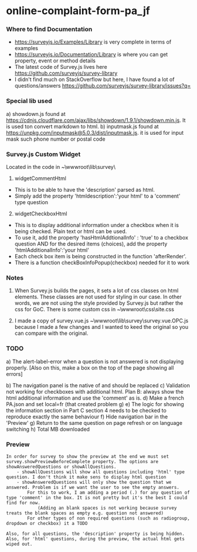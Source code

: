 # online-complaint-form-pa_jf

### Where to find Documentation

- https://surveyjs.io/Examples/Library is very complete in terms of examples
- https://surveyjs.io/Documentation/Library is where you can get property, event or method details
- The latest code of Survey.js lives here https://github.com/surveyjs/survey-library
- I didn't find much on StackOverflow but here, I have found a lot of questions/answers https://github.com/surveyjs/survey-library/issues?q=

### Special lib used

a) showdown.js found at https://cdnjs.cloudflare.com/ajax/libs/showdown/1.9.1/showdown.min.js. It is used ton convert markdown to html.
b) inputmask.js found at https://unpkg.com/inputmask@5.0.3/dist/inputmask.js. it is used for input mask such phone number or postal code

### Survey.js Custom Widget

Located in the code in ~\wwwroot\lib\survey\

1) widgetCommentHtml
- This is to be able to have the 'description' parsed as html.
- Simply add the property 'htmldescription':'your html' to a 'comment' type question

2) widgetCheckboxHtml
- This is to display additional information under a checkbox when it is being checked. Plain text or html can be used.
- To use it, add the property 'hasHtmlAddtionalInfo' : 'true' to a checkbox question AND for the desired items (choices), add the property 'htmlAdditionalInfo':'your html'
- Each check box item is being constructed in the function 'afterRender'.
- There is a function checkBoxInfoPopup(checkbox) needed for it to work

### Notes

1) When Survey.js builds the pages, it sets a lot of css classes on html elements. These classes are not used for styling in our case. In
other words, we are not using the style provided by Survey.js but rather the css for GoC. There is some custom css in ~\wwwroot\css\site.css

2) I made a copy of survey.vue.js ~\wwwroot\lib\survey\survey.vue.OPC.js because I made a few changes and I wanted to keed the original so you can compare with the original.

### TODO

a) The alert-label-error when a question is not answered is not displaying properly.
	[Also on this, make a box on the top of the page showing all errors]

b) The navigation panel is the native of and should be replaced
c) Validation not working for checkboxes with additional html. Plan B: always show the html additional information and use the 'comment' as is. 
d) Make a french PA.json and set local=fr (that created problem g)
e) The logic for showing the information section in Part C section 4 needs to be checked to reproduce exactly the same behaviour
f) Hide navigation bar in the 'Preview'
g) Return to the same question on page refresh or on language switching
h) Total MB downloaded

### Preview
	In order for survey to show the preview at the end we must set survey.showPreviewBeforeComplete property. The options are showAnsweredQuestions or showAllQuestions. 
		- showAllQuestions will show all questions including 'html' type question. I don't think it make sens to display html question
		- showAnsweredQuestions will only show the question that we answered. Problem is if we want the user to see the empty answers. 
			For this to work, I am adding a period (.) for any question of type 'comment' in the box. It is not pretty but it's the best I could find for now. 
				(Adding an blank spaces is not working because survey treats the blank spaces as empty e.g. question not answered)
			For other types of non required questions (such as radiogroup, dropdown or checkbox) it a TODO

	Also, for all questions, the 'description' property is being hidden.
	Also, for 'html' questions, during the preview, the actual html gets wiped out. 


